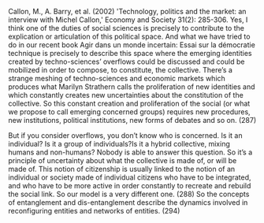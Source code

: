 ﻿Callon, M., A. Barry, et al. (2002) 'Technology, politics and the market: an interview with Michel Callon,' Economy and Society 31(2): 285-306.
Yes, I think one of the duties of social sciences is precisely to contribute to the explication or articulation of this political space. And what we have tried to do in our recent book Agir dans un monde incertain: Essai sur la démocratie technique is precisely to describe this space where the emerging identities created by techno-sciences’ overflows could be discussed and could be mobilized in order to compose, to constitute, the collective. There’s a strange meshing of techno-sciences and economic markets which produces what Marilyn Strathern calls the proliferation of new identities and which constantly creates new uncertainties about the constitution of the collective. So this constant creation and proliferation of the social (or what we propose to call emerging concerned groups) requires new procedures, new institutions, political institutions, new forms of debates and so on. (287)

But if you consider overflows, you don’t know who is concerned. Is it an individual? Is it a group of individuals?Is it a hybrid collective, mixing humans and non-humans? Nobody is able to answer this question. So it’s a principle of uncertainty about what the collective is made of, or will be made of. This notion of citizenship is usually linked to the notion of an individual or society made of individual citizens who have to be integrated, and who have to be more active in order constantly to recreate and rebuild the social link. So our model is a very different one. (288)
So the concepts of entanglement and dis-entanglement describe the dynamics involved in reconfiguring entities and networks of entities. (294)


